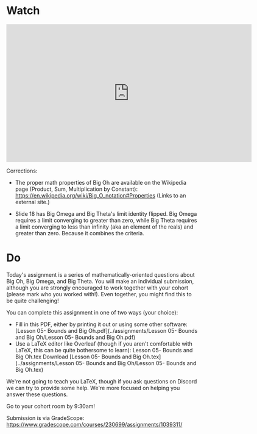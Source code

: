 ---
---



# Watch

<iframe width="644" height="362" src="https://www.youtube.com/embed/hHxMcOXTSS8" frameborder="0" allow="accelerometer; autoplay; clipboard-write; encrypted-media; gyroscope; picture-in-picture" allowfullscreen></iframe>

Corrections:

* The proper math properties of Big Oh are available on the Wikipedia page (Product, Sum, Multiplication by Constant): https://en.wikipedia.org/wiki/Big_O_notation#Properties (Links to an external site.)

* Slide 18 has Big Omega and Big Theta's limit identity flipped. Big Omega requires a limit converging to greater than zero, while Big Theta requires a limit converging to less than infinity (aka an element of the reals) and greater than zero. Because it combines the criteria.  

# Do

Today's assignment is a series of mathematically-oriented questions about Big Oh, Big Omega, and Big Theta. You will make an individual submission, although you are strongly encouraged to work together with your cohort (please mark who you worked with!). Even together, you might find this to be quite challenging!

You can complete this assignment in one of two ways (your choice):

* Fill in this PDF, either by printing it out or using some other software: [Lesson 05- Bounds and Big Oh.pdf](../assignments/Lesson 05- Bounds and Big Oh/Lesson 05- Bounds and Big Oh.pdf)
* Use a LaTeX editor like Overleaf (though if you aren't comfortable with LaTeX, this can be quite bothersome to learn): Lesson 05- Bounds and Big Oh.tex  Download [Lesson 05- Bounds and Big Oh.tex](../assignments/Lesson 05- Bounds and Big Oh/Lesson 05- Bounds and Big Oh.tex) 

We're not going to teach you LaTeX, though if you ask questions on Discord we can try to provide some help. We're more focused on helping you answer these questions.

Go to your cohort room by 9:30am!

Submission is via GradeScope: <https://www.gradescope.com/courses/230699/assignments/1039311/>